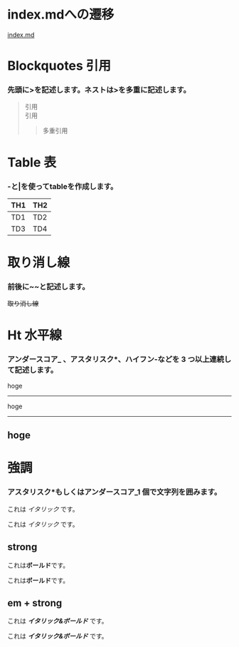 # index.mdへの遷移
[index.md](index.md)

# Blockquotes 引用

### 先頭に>を記述します。ネストは>を多重に記述します。

> 引用  
> 引用
>
> > 多重引用

# Table 表

### -と|を使ってtableを作成します。

| TH1 | TH2 |
| --- | --- |
| TD1 | TD2 |
| TD3 | TD4 |

# 取り消し線

### 前後に~~と記述します。

~~取り消し線~~

# Ht 水平線

### アンダースコア\_ 、アスタリスク\*、ハイフン-などを 3 つ以上連続して記述します。

hoge

---

hoge

---

## hoge

# 強調

### アスタリスク\*もしくはアンダースコア\_1 個で文字列を囲みます。

これは _イタリック_ です。

これは _イタリック_ です。

## strong

これは**ボールド**です。

これは**ボールド**です。

## em + strong

これは **_イタリック&ボールド_** です。

これは **_イタリック&ボールド_** です。

